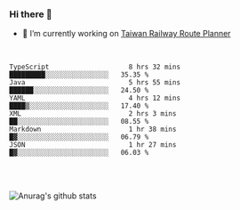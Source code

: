 ### Hi there 👋

- 🔭 I’m currently working on [Taiwan Railway Route Planner](https://github.com/Taiwan-Railway-Route-Planner)

<br/>

<!--START_SECTION:waka-->

```text
TypeScript                    8 hrs 32 mins   █████████░░░░░░░░░░░░░░░░   35.35 %
Java                          5 hrs 55 mins   ██████░░░░░░░░░░░░░░░░░░░   24.50 %
YAML                          4 hrs 12 mins   ████▒░░░░░░░░░░░░░░░░░░░░   17.40 %
XML                           2 hrs 3 mins    ██░░░░░░░░░░░░░░░░░░░░░░░   08.55 %
Markdown                      1 hr 38 mins    █▓░░░░░░░░░░░░░░░░░░░░░░░   06.79 %
JSON                          1 hr 27 mins    █▓░░░░░░░░░░░░░░░░░░░░░░░   06.03 %
```

<!--END_SECTION:waka-->

<br/>
<br/>

![Anurag's github stats](https://github-readme-stats.vercel.app/api?username=DepickereSven&show_icons=true&theme=tokyonight)



<!--
**DepickereSven/DepickereSven** is a ✨ _special_ ✨ repository because its `README.md` (this file) appears on your GitHub profile.

Here are some ideas to get you started:

- 🔭 I’m currently working on ...
- 🌱 I’m currently learning ...
- 👯 I’m looking to collaborate on ...
- 🤔 I’m looking for help with ...
- 💬 Ask me about ...
- 📫 How to reach me: ...
- 😄 Pronouns: ...
- ⚡ Fun fact: ...
-->
